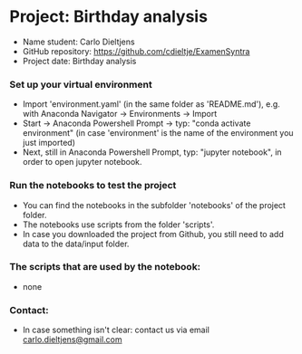 # Project: Birthday analysis
- Name student: Carlo Dieltjens
- GitHub repository: https://github.com/cdieltje/ExamenSyntra
- Project date: Birthday analysis

### Set up your virtual environment
- Import 'environment.yaml' (in the same folder as 'README.md'), e.g. with Anaconda Navigator -> Environments -> Import
- Start -> Anaconda Powershell Prompt -> typ: "conda activate environment" (in case 'environment' is the name of the environment you just imported)
- Next, still in Anaconda Powershell Prompt, typ: "jupyter notebook", in order to open jupyter notebook.

### Run the notebooks to test the project
- You can find the notebooks in the subfolder 'notebooks' of the project folder.
- The notebooks use scripts from the folder 'scripts'.
- In case you downloaded the project from Github, you still need to add data to the data/input folder.

### The scripts that are used by the notebook:
- none

### Contact:
- In case something isn't clear: contact us via email carlo.dieltjens@gmail.com
